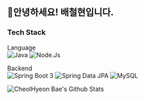 ## 🙏안녕하세요! 배철현입니다.

### Tech Stack

Language<br>
![Java](https://img.shields.io/badge/java-%23ED8B00.svg?style=flat&logo=openjdk&logoColor=white) ![Node.Js](https://img.shields.io/badge/node.js-%5FA04E.svg?style=flat&logo=nodedotjs&logoColor=white)

Backend<br>
![Spring Boot 3](https://img.shields.io/badge/SpringBoot_3-6DB33F?style=flat&logo=springboot&logoColor=white) ![Spring Data JPA](https://img.shields.io/badge/Spring_Data_JPA-59666C?style=flat&logo=hibernate&logoColor=white) ![MySQL](https://img.shields.io/badge/MySQL_8-4479A1?style=flat&logo=mysql&logoColor=white) <br>

![CheolHyeon Bae's Github Stats](https://github-readme-stats.vercel.app/api?username=baecheolhyeon&show_icons=true&theme=radical)
